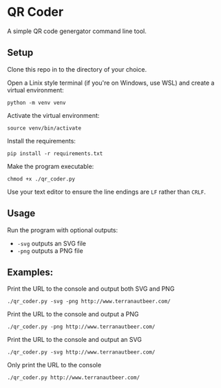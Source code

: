# QR Coder
A simple QR code genergator command line tool.

## Setup
Clone this repo in to the directory of your choice. 

Open a Linix style terminal (if you're on Windows, use WSL) and create a virtual environment:
```
python -m venv venv
```

Activate the virtual environment:
```
source venv/bin/activate
```

Install the requirements:
```
pip install -r requirements.txt
```

Make the program executable:
```
chmod +x ./qr_coder.py
```

Use your text editor to ensure the line endings are `LF` rather than `CRLF`.

## Usage
Run the program with optional outputs:
- `-svg` outputs an SVG file
- `-png` outputs a PNG file

## Examples:

Print the URL to the console and output both SVG and PNG
```
./qr_coder.py -svg -png http://www.terranautbeer.com/ 
```

Print the URL to the console and output a PNG
```
./qr_coder.py -png http://www.terranautbeer.com/ 
```

Print the URL to the console and output an SVG
```
./qr_coder.py -svg http://www.terranautbeer.com/ 
```

Only print the URL to the console
```
./qr_coder.py http://www.terranautbeer.com/ 
```
